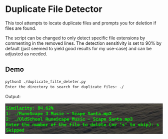 # Duplicate File Detector

This tool attempts to locate duplicate files and prompts you for deletion if files are found.

The script can be changed to only detect specific file extensions by commenting in the removed lines.
The detection sensitivity is set to 90% by default (just seemed to yield good results for my use-case) and can be adjusted as needed.

## Demo

```bash
python3 ./duplicate_filte_deleter.py
Enter the directory to search for duplicate files: ./
```

Output:

![Demo image](https://raw.githubusercontent.com/leolion3/Portfolio/master/Python/DuplicateFileDetector/media/demo.png)